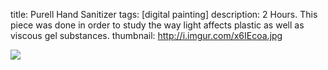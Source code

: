 title: Purell Hand Sanitizer
tags: [digital painting]
description: 2 Hours. This piece was done in order to study the way light affects plastic as well as viscous gel substances.
thumbnail: http://i.imgur.com/x6IEcoa.jpg

![](http://i.imgur.com/x6IEcoa.jpg)